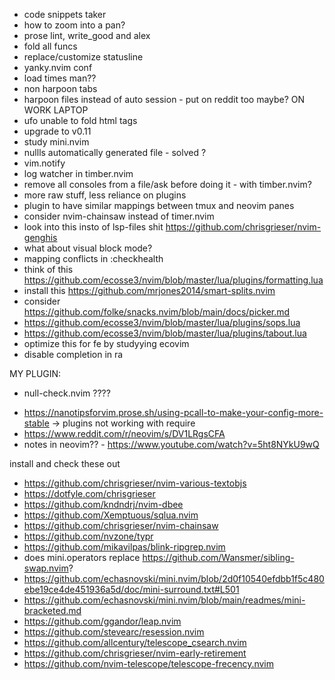 - code snippets taker
- how to zoom into a pan?
- prose lint, write_good and alex
- fold all funcs
- replace/customize statusline
- yanky.nvim conf
- load times man??
- non harpoon tabs
- harpoon files instead of auto session - put on reddit too maybe?
ON WORK LAPTOP
- ufo unable to fold html tags
- upgrade to v0.11
- study mini.nvim
- nullls automatically generated file - solved ?
- vim.notify
- log watcher in timber.nvim
- remove all consoles from a file/ask before doing it - with timber.nvim?
- more raw stuff, less reliance on plugins
- plugin to have similar mappings between tmux and neovim panes
- consider nvim-chainsaw instead of timer.nvim
- look into this insto of lsp-files shit https://github.com/chrisgrieser/nvim-genghis
- what about visual block mode?
- mapping conflicts in :checkhealth
- think of this https://github.com/ecosse3/nvim/blob/master/lua/plugins/formatting.lua
- install this https://github.com/mrjones2014/smart-splits.nvim
- consider https://github.com/folke/snacks.nvim/blob/main/docs/picker.md
- https://github.com/ecosse3/nvim/blob/master/lua/plugins/sops.lua
- https://github.com/ecosse3/nvim/blob/master/lua/plugins/tabout.lua
- optimize this for fe by studyying ecovim
- disable completion in <leadeR>ra

MY PLUGIN:
- null-check.nvim ????

<!-- articles -->
- https://nanotipsforvim.prose.sh/using-pcall-to-make-your-config-more-stable -> plugins not working with require
- https://www.reddit.com/r/neovim/s/DV1LRgsCFA
- notes in neovim?? - https://www.youtube.com/watch?v=5ht8NYkU9wQ

<!-- plugins to install -->

install and check these out
- https://github.com/chrisgrieser/nvim-various-textobjs
- https://dotfyle.com/chrisgrieser
- https://github.com/kndndrj/nvim-dbee
- https://github.com/Xemptuous/sqlua.nvim
- https://github.com/chrisgrieser/nvim-chainsaw
- https://github.com/nvzone/typr
- https://github.com/mikavilpas/blink-ripgrep.nvim
- does mini.operators replace https://github.com/Wansmer/sibling-swap.nvim?
- https://github.com/echasnovski/mini.nvim/blob/2d0f10540efdbb1f5c480ebe19ce4de451936a5d/doc/mini-surround.txt#L501
- https://github.com/echasnovski/mini.nvim/blob/main/readmes/mini-bracketed.md
- https://github.com/ggandor/leap.nvim
- https://github.com/stevearc/resession.nvim
- https://github.com/allcentury/telescope_csearch.nvim
- https://github.com/chrisgrieser/nvim-early-retirement
- https://github.com/nvim-telescope/telescope-frecency.nvim
